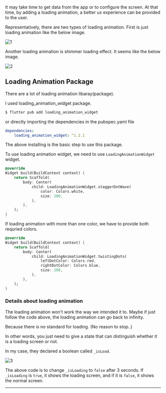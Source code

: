 It may take time to get data from the app or to configure the screen. At that time, by adding a loading animation, a better ux experience can be provided to the user.

Representatively, there are two types of loading animation. First is just loading animation like the below image.

![1](https://github.com/jinscodes/Blog_nextJS/assets/87598134/a6ee9303-b077-47ee-8bc4-2d31eb3fdbf3)

Another loading animation is shimmer loading effect. It seems like the below image.

![2](https://github.com/jinscodes/Blog_nextJS/assets/87598134/6a3bb980-c6fa-4341-bcea-8b310ee7f7da)

## Loading Animation Package
There are a lot of loading animation libaray(package). 

I used loading_animation_widget package.

[](https://pub.dev/packages/loading_animation_widget)

```bash
$ flutter pub add loading_animation_widget
```

or directly importing the dependencies in the pubspec.yaml file

```yaml
dependencies: 
	loading_animation_widget: ^1.2.1
```
The above installing is the basic step to use this package.

To use loading animation widget, we need to use `LoadingAnimationWidget` widget. 

```dart
@override
Widget build(BuildContext context) {
	return Scaffold(
		body: Center(
			child: LoadingAnimationWidget.staggerDotWave(
				color: Colors.white,
				size: 200,
			),
		),
	);
}
```

If loading animation with more than one color, we have to provide both requried colors.

```dart
@override
Widget build(BuildContext context) {
	return Scaffold(
		body: Center(
			child: LoadingAnimationWidget.twistingDots(
				leftDotColor: Colors.red,
				rightDotColor: Colors.blue,
				size: 200,
			),
		),
	);
}
```

### Details about loading animation
The loading animation won't work the way we intended it to. Maybe if just follow the code above, the loading animation can go back to infinity.

Because there is no standard for loading. (No reason to stop..)

In other words, you just need to give a state that can distinguish whether it is a loading screen or not.

In my case, they declared a boolean called `_isLoad`.

![3](https://github.com/jinscodes/Blog_nextJS/assets/87598134/de30f8c5-a8ee-4978-9063-53fd99a4f9d5)

The above code is to change `_isLoading` to `false` after 3 seconds. If `_isLoading` is `true`, it shows the loading screen, and if it is `false`, it shows the normal screen.

---
[](https://docs.flutter.dev/cookbook/effects/shimmer-loading)

[](https://pub.dev/packages/loading_animation_widget)

[](https://www.geeksforgeeks.org/flutter-loading-animation-widget/)